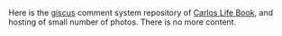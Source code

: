 Here is the [giscus](https://giscus.app) comment system repository of [Carlos Life Book](https://carlos.mynet.tw), and hosting of small number of photos. There is no more content.
